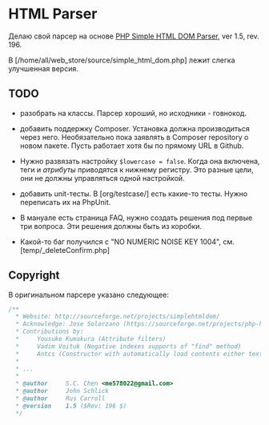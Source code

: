 # HTML Parser

Делаю свой парсер на основе [PHP Simple HTML DOM Parser](https://sourceforge.net/projects/simplehtmldom/), ver 1.5, rev. 196.

В \[/home/all/web_store/source/simple_html_dom.php] лежит слегка улучшенная версия.

## TODO

- разобрать на классы. Парсер хороший, но исходники - говнокод.

- добавить поддержку Composer. Установка должна производиться через него. Необязательно пока заявлять в Composer repository о новом пакете. Пусть работает хотя бы по прямому URL в Github.

- Нужно развязать настройку `$lowercase = false`. Когда она включена, теги и *атрибуты* приводятся к нижнему регистру. Это разные цели, они не должны управляться одной настройкой.

- добавить unit-тесты. В [org/testcase/] есть какие-то тесты. Нужно переписать их на PhpUnit.

- В мануале есть страница FAQ, нужно создать решения под первые три вопроса. Эти решения должны быть из коробки.

- Какой-то баг получился с "NO NUMERIC NOISE KEY 1004", см. [temp/_deleteConfirm.php]

## Copyright

В оригинальном парсере указано следующее:

```php
/**
  * Website: http://sourceforge.net/projects/simplehtmldom/
  * Acknowledge: Jose Solorzano (https://sourceforge.net/projects/php-html/)
  * Contributions by:
  *     Yousuke Kumakura (Attribute filters)
  *     Vadim Voituk (Negative indexes supports of "find" method)
  *     Antcs (Constructor with automatically load contents either text or file/url)
  *
  * ...
  *
  * @author     S.C. Chen <me578022@gmail.com>
  * @author     John Schlick
  * @author     Rus Carroll
  * @version    1.5 ($Rev: 196 $)
  */
```
